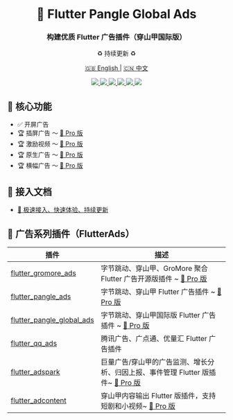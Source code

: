 <h1 align="center">📱 Flutter Pangle Global Ads</h1>
<h3 align="center">构建优质 Flutter 广告插件（穿山甲国际版）</h3>
<p align="center">♻️ 持续更新 ♻️</p>

<p align="center">
<a href="README.md">🇬🇧 English </a> | <a href="README_zh.md"> 🇨🇳 中文 </a>
</p>

<p align="center">
<a href="https://pub.dev/packages/flutter_pangle_global_ads">
<img src="https://img.shields.io/pub/v/flutter_pangle_global_ads?logo=dart"/>
<img src="https://img.shields.io/badge/OS-iOS%20%7C%20Android-blue?logo=preact"/>
</a>
<a href="https://github.com/FlutterAds/flutter_pangle_global_ads">
<img src="https://github.com/FlutterAds/flutter_pangle_global_ads/actions/workflows/flutter.yml/badge.svg">
<img src=https://img.shields.io/github/stars/FlutterAds/flutter_pangle_global_ads?color=brightgreen>
</a>
<a href="https://global.flutterads.top/">
<img src="https://img.shields.io/badge/Pro-v2.0.0-success?logo=flutter&logoColor=FFD700"/>
<a href="https://global.flutterads.top/">
<img src="https://img.shields.io/badge/Site-FlutterAds-success?logo=webtrees&logoColor=FFD700"/>
</a>
</p>

## 🚀 核心功能

- ✅ 开屏广告
- 🏆 插屏广告 ～ [🚀 Pro 版](https://global.flutterads.top/)
- 🏆 激励视频 ～ [🚀 Pro 版](https://global.flutterads.top/)
- 🏆 原生广告 ～ [🚀 Pro 版](https://global.flutterads.top/)
- 🏆 横幅广告 ～ [🚀 Pro 版](https://global.flutterads.top/)


## 📃 接入文档

- [ 🎯 极速接入、快速体验、持续更新](https://global.flutterads.top/)


## 📌 广告系列插件（FlutterAds）
|插件|描述|
|-|-|
|[flutter_gromore_ads](https://github.com/FlutterAds/flutter_gromore_ads)|字节跳动、穿山甲、GroMore 聚合 Flutter 广告开源版插件 ~ [🚀 Pro 版](https://flutterads.top/)|
|[flutter_pangle_ads](https://github.com/FlutterAds/flutter_pangle_ads)|字节跳动、穿山甲 Flutter 广告插件 ~ [🚀 Pro 版](https://flutterads.top/)|
|[flutter_pangle_global_ads](https://github.com/FlutterAds/flutter_pangle_global_ads)|字节跳动、穿山甲国际版 Flutter 广告插件 ~ [🚀 Pro 版](https://global.flutterads.top/)|
|[flutter_qq_ads](https://github.com/FlutterAds/flutter_qq_ads)|腾讯广告、广点通、优量汇 Flutter 广告插件|
|[flutter_adspark](https://github.com/FlutterAds/flutter_adspark)|巨量广告/穿山甲的广告监测、增长分析、归因上报、事件管理 Flutter 版插件~ [🚀 Pro 版](https://flutterads.top/)|
|[flutter_adcontent](https://github.com/FlutterAds/flutter_adcontent)|穿山甲内容输出 Flutter 版插件，支持短剧和小视频~ [🚀 Pro 版](https://flutterads.top/)|
